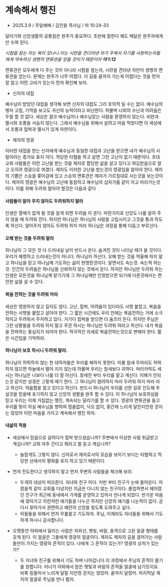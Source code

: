 # 계속해서 행진
* 2025.3.9 / 주일예배 / 김인용 목사님 / 마 10:24-33 

달리기와 신앙생활의 공통점은 완주가 중요하다. 초반에 잘한다 해도 메달은 완주자에게만 수여 된다. 

_시험을 참는 자는 복이 있나니 이는 시련을 견디어낸 자가 주께서 자기를 사랑하는자들에게 약속하신 생명의 면류관을 얻을 것이기 때문이라 **야 1:12**_

면류관은 모두에게 다 주는 것이 아니라 시험을 참는자, 시련을 견뎌낸 자만이 생명의 면류관을 얻는다. 문제는 완주가 너무 어렵다. 이 길을 끝까지 가는게 어렵다는 것을 먼저 잘 알고 어떤 고비가 있는지 먼저 확인해 보자.

* 신자의 대접
  
예수님이 받았던 대접을 생각해 보면 신자의 대접도 그리 호의적 일 수는 없다. 예수님의 병자 고침, 기적을 보고도 귀신의 능력이라고 비난한다. 하물며 너희의 수난과 어려움은 두말 할 것 없다. 세상은 결코 예수님이나 예수님믿는 사람을 환영하지 않는다. 비판과 멸시와 조롱을 서슴지 않는다. 그래서 예수님을 위해서 살려고 마음 먹었다면 이 세상에서 조롱과 핍박과 멸시가 있게 마련이다. 

* 제자의 영광
  
이러한 대접을 받는 신자에게 예수님과 동일한 대접과 고난을 받으면 내가 예수님의 사람이라는 증거요 표지 이다. 적당한 타협을 하고 살면 그런 고난이 없기 때문이다. 초대교회 사람들은 이런 고난을 받는 것을 제자로 합당한 삶을 살고 있다고 여김받음으로 알고 오히려 영광으로 여겼다. 제자도 이러한 고난을 받는것이 영광임을 알아야 한다. 제자의 기쁨은 스승을 쫒아감에 있고 스승의 면류관은 제자가 가르침대로 사는것을 보는것이다. 제자의 영광은 예수님의 고난에 동참하고 예수님의 십자가를 같이 지고 따라가는것이다. 이를 위해 두려워 말아야 할것은 다음과 같다

#### 사람들이 알아 주지 않아도 두려워하지 말라
인생은 열매가 없게 될 것을 알게 되면 두려움 이 온다. 마찬가지로 신앙도 나를 알아 주지 않을 때 두려워 진다. 하지만 하나님은 하나님의 사람을 고립시키고 그것을 통과 하도록 하신다. 알아주지 않아도 두려워 하지 마라 하나님은 과정을 통해 다듬고 부르신다.

#### 오해 받는 것을 두려워 말라
하나님이 그 모든 것 다 드러내실 날이 반드시 온다. 숨겨진 것이 나타날 때가 올 것이다. 우리가 해명하고 드러내는것이 아니다. 하나님이 하신다. 오해 받는 것을 억울해 하지 말고 하나님을 믿고 하나님께 기도하는 삶이 현명한것이다. 알면서도 속는것. 속는척 하는것. 인간의 두려움은 하나님을 신뢰하지 않는 것에서 온다. 하지만 하나님만 두려워 하는 인생은 모든것을 하나님께 맡기기에 그 하나님께만 인정받으면 되기에 다른것에서는 편안한 삶을 살 수 있다. 

#### 복음 전하는 것을 두려워 마라
세상은 영원하지 않고 길지도 않다. 고난, 핍박, 어려움이 있더라도 사명 붙잡고, 복음을 전하는 사명을 붙잡고 살아야 한다. 그 짧은 시간에도 우리 안에는 복음전하는 거에 소극적이고 두려워서 주저하고 있다. 거기다 핍박을 받으면 더 움츠러 든다. 하지만 주님은 그런 상황들을 두려워 하지 말고 주관 하시는 하나님만 두려워 하라고 하신다. 내가 복음을 전파하는 중심지가 되어야 한다. 적극적인 자세로 복음전하는것으로 변해야 한다. 짧은 시간임을 기억하라.

#### 하나님이 보호 하시니 두려워 말라.
하나님이 허락하지 않는 한 대적자들은 우리를 해하지 못한다. 미물 참새 두마리도 허락하지 않으면 하늘에서 떨어 지지 않는데 하물며 우리는 참새보다 귀하다. 머리카락도 세시는 하나님은 나보다 나를 더 잘 아신다. 창세전 부터 우리를 알고 계신다. 이해가 안되는것 같지만 성경은 그렇게 얘기 한다. 그 하나님이 염려하지 마라 두려워 하지 마라 라고 하신다. 억움함을 알고 있다고 하신다. 반드시 하나님이 우리를 선한 길로 인도해 주실것을 믿을때 포기하지 않고 신앙의 생활을 완주 할 수 있다. 이 하나님이 보호하심을 믿고 우리는 이제 거침없는 행진, 계속되는 달리기를 할 수 있다. 영광의 면류관을 들고 우리를 맞이 하실 예수님을 향하여 멈춤없이, 낙오 없이, 중간에 느리게 달린지언정 걷지는 않았어 이런 마음을 가지고 계속해서 행진 하자.

#### 내삶의 적용

 * 세상에서 믿음으로 살려다가 핍박 받으셨습니까? 주변에서 이상한 사람 취급받고 계십니까? 교회 자주 간다고 뭐라고 말 듣고 계십니까? 
   * 놀랍게도 그렇지 않다. 신자로서 제자로서의 모습을 보이기 보다는 타협하고 적당한 선에서의 평화를 유지 하고 있기 때문이다.  

* 먼저 전도한다고 생각하지 말고 먼저 주변의 사람들을 체크해 보라.
  * 두개의 대상이 떠오른다. 자녀와 친구 이다. 저번 부터 친구가 눈에 들어온다. 어렸을적 같이 교회를 다녔지만 지금은 다니지 않는 친구이다. 졸업하면서 헤어졌던 친구가 최근에 동네에서 가게를 운영하고 있어서 만나게 되었다. 반가운 마음에 찾아가고 이런저런 애기들을 나누곤 하지만 신앙의 얘기를 나눈적이 없다. 곧 다시 찾아가서 권면하고 예전의 신앙을 찾도록 도와주고 싶다.
  * 아들둘을 위해서 먼저 무릎꿇고 기도하자. 주님, 이제라도 자녀들을 위해서 기도하게 하시니 감사합니다. 
* 오랫동안 야외에서 달리는 사람은 자외선, 햇빛, 바람, 충격으로 고된 얼굴 형태를 갖게 된다.  이 얼굴은 그들에게 영광의 얼굴이다. 제자도 제자의 길을 걸어가는 사람들만이 가지는 영광의 흔적이 있다. 나에게 그 흔적이 있는가? 영광의 상처가 있는가?
  * 두 지녀와 친구를 위해서 기도 하며 나아갑니다.이 과정에서 주님의 흔적이 뭍기를 원합니다. 러너가 야외에서 받은 햇빛과 바람의 흔적을 얼굴에 남기듯이요. 비록 힘들어서 느리게 달릴 지언정 걷지는 않았어. 끝까지 달렸어. 마지막날 제자의 얼굴로 주님을 만나 뵙자.
